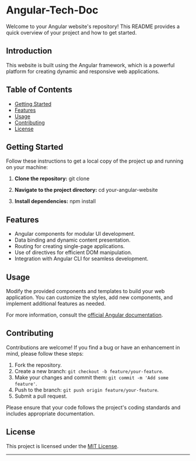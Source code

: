 # Angular-Tech-Doc

Welcome to your Angular website's repository! This README provides a quick overview of your project and how to get started.

## Introduction

This website is built using the Angular framework, which is a powerful platform for creating dynamic and responsive web applications.

## Table of Contents

- [Getting Started](#getting-started)
- [Features](#features)
- [Usage](#usage)
- [Contributing](#contributing)
- [License](#license)

## Getting Started

Follow these instructions to get a local copy of the project up and running on your machine:

1. **Clone the repository:**
git clone


2. **Navigate to the project directory:**
cd your-angular-website

3. **Install dependencies:**
npm install

## Features

- Angular components for modular UI development.
- Data binding and dynamic content presentation.
- Routing for creating single-page applications.
- Use of directives for efficient DOM manipulation.
- Integration with Angular CLI for seamless development.

## Usage

Modify the provided components and templates to build your web application. You can customize the styles, add new components, and implement additional features as needed.

For more information, consult the [official Angular documentation](https://angular.io/docs).

## Contributing

Contributions are welcome! If you find a bug or have an enhancement in mind, please follow these steps:

1. Fork the repository.
2. Create a new branch: `git checkout -b feature/your-feature`.
3. Make your changes and commit them: `git commit -m 'Add some feature'`.
4. Push to the branch: `git push origin feature/your-feature`.
5. Submit a pull request.

Please ensure that your code follows the project's coding standards and includes appropriate documentation.

## License

This project is licensed under the [MIT License](LICENSE.md).

---
